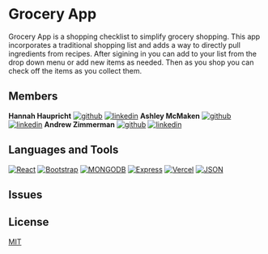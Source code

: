 # Grocery App

Grocery App is a shopping checklist to simplify grocery shopping. This app incorporates a traditional shopping list and adds a way to directly pull ingredients from 
recipes. After sigining in you can add to your list from the drop down menu or add new items as needed. Then as you shop you can check off the items as you collect them. 

## Members
**Hannah Haupricht**
[![github](https://cloud.githubusercontent.com/assets/17016297/18839843/0e06a67a-83d2-11e6-993a-b35a182500e0.png)][1] [![linkedin](https://cloud.githubusercontent.com/assets/17016297/18839848/0fc7e74e-83d2-11e6-8c6a-277fc9d6e067.png)][2]
**Ashley McMaken**
[![github](https://cloud.githubusercontent.com/assets/17016297/18839843/0e06a67a-83d2-11e6-993a-b35a182500e0.png)][3] [![linkedin](https://cloud.githubusercontent.com/assets/17016297/18839848/0fc7e74e-83d2-11e6-8c6a-277fc9d6e067.png)][4]
**Andrew Zimmerman**
[![github](https://cloud.githubusercontent.com/assets/17016297/18839843/0e06a67a-83d2-11e6-993a-b35a182500e0.png)][5] [![linkedin](https://cloud.githubusercontent.com/assets/17016297/18839848/0fc7e74e-83d2-11e6-8c6a-277fc9d6e067.png)][6]

## Languages and Tools

[![React][React.js]][React-url]
[![Bootstrap][Bootstrap.com]][Bootstrap-url]
[![MONGODB][MONGODB]][MONGODB-url]
[![Express][Express]][Express-url]
[![Vercel][Vercel]][Vercel-url]
[![JSON][JSON]][JSON-url]



## Issues




## License

[MIT](https://choosealicense.com/licenses/mit/)

<!-- Makdown links and images-->
[React.js]: https://img.shields.io/badge/React-20232A?style=for-the-badge&logo=react&logoColor=61DAFB
[React-url]: https://reactjs.org/
[Bootstrap.com]: https://img.shields.io/badge/Bootstrap-563D7C?style=for-the-badge&logo=bootstrap&logoColor=white
[Bootstrap-url]: https://getbootstrap.com
[MONGODB]:https://img.shields.io/badge/MONGODB-00684a?style=for-the-badge&logo=MONGODB&logoColor=WHITE
[MONGODB-url]: https://www.mongodb.com/
[Express]: https://img.shields.io/badge/EXPRESS-303030?style=for-the-badge&logo=EXPRESS&logoColor=WHITE
[Express-url]: https://expressjs.com/
[Vercel]: https://img.shields.io/badge/Vercel-303030?style=for-the-badge&logo=Vercel&logoColor=WHITE
[Vercel-url]: https://vercel.com/
[JSON]: https://img.shields.io/badge/JSON-303030?style=for-the-badge&logo=JSON&logoColor=WHITE
[JSON-url]: https://www.json.org/json-en.html
[1]: https://github.com/hauprichth
[2]: https://linkedin.com/in/hannah-haupricht
[3]: https://github.com/
[4]: https://linkedin.com/in/
[5]: https://github.com/
[6]: https://linkedin.com/in/
